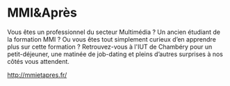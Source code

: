 # MMI&Après
Vous êtes un professionnel du secteur Multimédia ? Un ancien étudiant de la formation MMI ? Ou vous êtes tout simplement curieux d’en apprendre plus sur cette formation ? Retrouvez-vous à l'IUT de Chambéry pour un petit-déjeuner, une matinée de job-dating et pleins d’autres surprises à nos côtés vous attendent.

http://mmietapres.fr/
